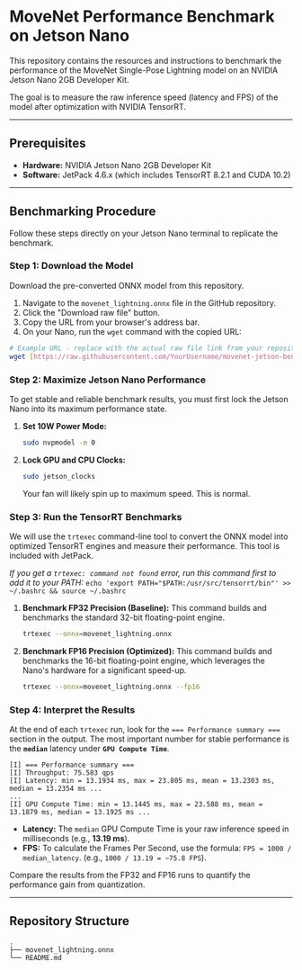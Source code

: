# MoveNet Performance Benchmark on Jetson Nano

This repository contains the resources and instructions to benchmark the performance of the MoveNet Single-Pose Lightning model on an NVIDIA Jetson Nano 2GB Developer Kit.

The goal is to measure the raw inference speed (latency and FPS) of the model after optimization with NVIDIA TensorRT.

---

## Prerequisites

* **Hardware:** NVIDIA Jetson Nano 2GB Developer Kit
* **Software:** JetPack 4.6.x (which includes TensorRT 8.2.1 and CUDA 10.2)

---

## Benchmarking Procedure

Follow these steps directly on your Jetson Nano terminal to replicate the benchmark.

### Step 1: Download the Model

Download the pre-converted ONNX model from this repository.

1.  Navigate to the `movenet_lightning.onnx` file in the GitHub repository.
2.  Click the "Download raw file" button.
3.  Copy the URL from your browser's address bar.
4.  On your Nano, run the `wget` command with the copied URL:

```bash
# Example URL - replace with the actual raw file link from your repository
wget [https://raw.githubusercontent.com/YourUsername/movenet-jetson-benchmark/main/movenet_lightning.onnx](https://raw.githubusercontent.com/YourUsername/movenet-jetson-benchmark/main/movenet_lightning.onnx)
```

### Step 2: Maximize Jetson Nano Performance

To get stable and reliable benchmark results, you must first lock the Jetson Nano into its maximum performance state.

1.  **Set 10W Power Mode:**
    ```bash
    sudo nvpmodel -m 0
    ```

2.  **Lock GPU and CPU Clocks:**
    ```bash
    sudo jetson_clocks
    ```
    Your fan will likely spin up to maximum speed. This is normal.

### Step 3: Run the TensorRT Benchmarks

We will use the `trtexec` command-line tool to convert the ONNX model into optimized TensorRT engines and measure their performance. This tool is included with JetPack.

*If you get a `trtexec: command not found` error, run this command first to add it to your PATH:*
`echo 'export PATH="$PATH:/usr/src/tensorrt/bin"' >> ~/.bashrc && source ~/.bashrc`

1.  **Benchmark FP32 Precision (Baseline):**
    This command builds and benchmarks the standard 32-bit floating-point engine.
    ```bash
    trtexec --onnx=movenet_lightning.onnx
    ```

2.  **Benchmark FP16 Precision (Optimized):**
    This command builds and benchmarks the 16-bit floating-point engine, which leverages the Nano's hardware for a significant speed-up.
    ```bash
    trtexec --onnx=movenet_lightning.onnx --fp16
    ```

### Step 4: Interpret the Results

At the end of each `trtexec` run, look for the `=== Performance summary ===` section in the output. The most important number for stable performance is the **`median`** latency under **`GPU Compute Time`**.

```
[I] === Performance summary ===
[I] Throughput: 75.583 qps
[I] Latency: min = 13.1934 ms, max = 23.805 ms, mean = 13.2303 ms, median = 13.2354 ms ...
...
[I] GPU Compute Time: min = 13.1445 ms, max = 23.588 ms, mean = 13.1879 ms, median = 13.1925 ms ...
```

* **Latency:** The `median` GPU Compute Time is your raw inference speed in milliseconds (e.g., **13.19 ms**).
* **FPS:** To calculate the Frames Per Second, use the formula: `FPS = 1000 / median_latency`. (e.g., `1000 / 13.19 = ~75.8 FPS`).

Compare the results from the FP32 and FP16 runs to quantify the performance gain from quantization.

---

## Repository Structure

```
.
├── movenet_lightning.onnx
└── README.md
```
